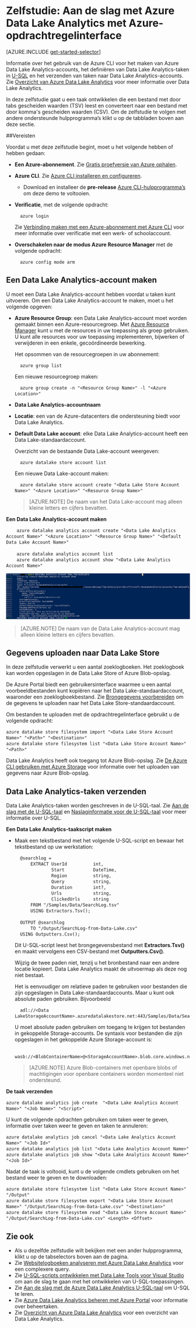 <properties 
   pageTitle="Aan de slag met Azure Data Lake Analytics met Azure-opdrachtregelinterface | Microsoft Azure" 
   description="Informatie over het gebruik van de Azure-opdrachtregelinterface voor het maken van een Data Lake Store-account, het maken van een Data Lake Analytics-taak met U-SQL, en het verzenden van de taak. " 
   services="data-lake-analytics" 
   documentationCenter="" 
   authors="edmacauley" 
   manager="jhubbard" 
   editor="cgronlun"/>
 
<tags
   ms.service="data-lake-analytics"
   ms.devlang="na"
   ms.topic="hero-article"
   ms.tgt_pltfrm="na"
   ms.workload="big-data" 
   ms.date="05/16/2016"
   ms.author="edmaca"/>


# Zelfstudie: Aan de slag met Azure Data Lake Analytics met Azure-opdrachtregelinterface

[AZURE.INCLUDE [get-started-selector](../../includes/data-lake-analytics-selector-get-started.md)]


Informatie over het gebruik van de Azure CLI voor het maken van Azure Data Lake Analytics-accounts, het definiëren van Data Lake Analytics-taken in [U-SQL](data-lake-analytics-u-sql-get-started.md) en het verzenden van taken naar Data Lake Analytics-accounts. Zie [Overzicht van Azure Data Lake Analytics](data-lake-analytics-overview.md) voor meer informatie over Data Lake Analytics.

In deze zelfstudie gaat u een taak ontwikkelen die een bestand met door tabs gescheiden waarden (TSV) leest en converteert naar een bestand met door komma's gescheiden waarden (CSV). Om de zelfstudie te volgen met andere ondersteunde hulpprogramma’s klikt u op de tabbladen boven aan deze sectie.

##Vereisten

Voordat u met deze zelfstudie begint, moet u het volgende hebben of hebben gedaan:

- **Een Azure-abonnement**. Zie [Gratis proefversie van Azure ophalen](https://azure.microsoft.com/pricing/free-trial/).
- **Azure CLI**. Zie [Azure CLI installeren en configureren](../xplat-cli-install.md).
    - Download en installeer de **pre-release** [Azure CLI-hulpprogramma’s](https://github.com/MicrosoftBigData/AzureDataLake/releases) om deze demo te voltooien.
- **Verificatie**, met de volgende opdracht:

        azure login
    Zie [Verbinding maken met een Azure-abonnement met Azure CLI](../xplat-cli-connect.md) voor meer informatie over verificatie met een werk- of schoolaccount.
- **Overschakelen naar de modus Azure Resource Manager** met de volgende opdracht:

        azure config mode arm
        
## Een Data Lake Analytics-account maken

U moet een Data Lake Analytics-account hebben voordat u taken kunt uitvoeren. Om een Data Lake Analytics-account te maken, moet u het volgende opgeven:

- **Azure Resource Group**: een Data Lake Analytics-account moet worden gemaakt binnen een Azure-resourcegroep. Met [Azure Resource Manager](../resource-group-overview.md) kunt u met de resources in uw toepassing als groep gebruiken. U kunt alle resources voor uw toepassing implementeren, bijwerken of verwijderen in een enkele, gecoördineerde bewerking.  

    Het opsommen van de resourcegroepen in uw abonnement:
    
        azure group list 
    
    Een nieuwe resourcegroep maken:

        azure group create -n "<Resource Group Name>" -l "<Azure Location>"

- **Data Lake Analytics-accountnaam**
- **Locatie**: een van de Azure-datacenters die ondersteuning biedt voor Data Lake Analytics.
- **Default Data Lake account**: elke Data Lake Analytics-account heeft een Data Lake-standaardaccount.

    Overzicht van de bestaande Data Lake-account weergeven:
    
        azure datalake store account list

    Een nieuwe Data Lake-account maken:

        azure datalake store account create "<Data Lake Store Account Name>" "<Azure Location>" "<Resource Group Name>"

    > [AZURE.NOTE] De naam van het Data Lake-account mag alleen kleine letters en cijfers bevatten.



**Een Data Lake Analytics-account maken**

        azure datalake analytics account create "<Data Lake Analytics Account Name>" "<Azure Location>" "<Resource Group Name>" "<Default Data Lake Account Name>"

        azure datalake analytics account list
        azure datalake analytics account show "<Data Lake Analytics Account Name>"          

![Data Lake Analytics-account weergeven](./media/data-lake-analytics-get-started-cli/data-lake-analytics-show-account-cli.png)

> [AZURE.NOTE] De naam van de Data Lake Analytics-account mag alleen kleine letters en cijfers bevatten.


## Gegevens uploaden naar Data Lake Store

In deze zelfstudie verwerkt u een aantal zoeklogboeken.  Het zoeklogboek kan worden opgeslagen in de Data Lake Store of Azure Blob-opslag. 

De Azure Portal biedt een gebruikersinterface waarmee u een aantal voorbeeldbestanden kunt kopiëren naar het Data Lake-standaardaccount, waaronder een zoeklogboekbestand. Zie [Brongegevens voorbereiden](data-lake-analytics-get-started-portal.md#prepare-source-data) om de gegevens te uploaden naar het Data Lake Store-standaardaccount.

Om bestanden te uploaden met de opdrachtregelinterface gebruikt u de volgende opdracht:

    azure datalake store filesystem import "<Data Lake Store Account Name>" "<Path>" "<Destination>"
    azure datalake store filesystem list "<Data Lake Store Account Name>" "<Path>"

Data Lake Analytics heeft ook toegang tot Azure Blob-opslag.  Zie [De Azure CLI gebruiken met Azure Storage](../storage/storage-azure-cli.md) voor informatie over het uploaden van gegevens naar Azure Blob-opslag.

## Data Lake Analytics-taken verzenden

Data Lake Analytics-taken worden geschreven in de U-SQL-taal. Zie [Aan de slag met de U-SQL-taal](data-lake-analytics-u-sql-get-started.md) en [Naslaginformatie voor de U-SQL-taal](http://go.microsoft.com/fwlink/?LinkId=691348) voor meer informatie over U-SQL.

**Een Data Lake Analytics-taakscript maken**

- Maak een tekstbestand met het volgende U-SQL-script en bewaar het tekstbestand op uw werkstation:

        @searchlog =
            EXTRACT UserId          int,
                    Start           DateTime,
                    Region          string,
                    Query           string,
                    Duration        int?,
                    Urls            string,
                    ClickedUrls     string
            FROM "/Samples/Data/SearchLog.tsv"
            USING Extractors.Tsv();
        
        OUTPUT @searchlog   
            TO "/Output/SearchLog-from-Data-Lake.csv"
        USING Outputters.Csv();

    Dit U-SQL-script leest het brongegevensbestand met **Extractors.Tsv()** en maakt vervolgens een CSV-bestand met **Outputters.Csv()**. 
    
    Wijzig de twee paden niet, tenzij u het bronbestand naar een andere locatie kopieert.  Data Lake Analytics maakt de uitvoermap als deze nog niet bestaat.
    
    Het is eenvoudiger om relatieve paden te gebruiken voor bestanden die zijn opgeslagen in Data Lake-standaardaccounts. Maar u kunt ook absolute paden gebruiken.  Bijvoorbeeld 
    
        adl://<Data LakeStorageAccountName>.azuredatalakestore.net:443/Samples/Data/SearchLog.tsv
        
    U moet absolute paden gebruiken om toegang te krijgen tot bestanden in gekoppelde Storage-accounts.  De syntaxis voor bestanden die zijn opgeslagen in het gekoppelde Azure Storage-account is:
    
        wasb://<BlobContainerName>@<StorageAccountName>.blob.core.windows.net/Samples/Data/SearchLog.tsv

    >[AZURE.NOTE] Azure Blob-containers met openbare blobs of machtigingen voor openbare containers worden momenteel niet ondersteund.      

    
**De taak verzenden**


    azure datalake analytics job create  "<Data Lake Analytics Account Name>" "<Job Name>" "<Script>"
    
    
U kunt de volgende opdrachten gebruiken om taken weer te geven, informatie over taken weer te geven en taken te annuleren:

    azure datalake analytics job cancel "<Data Lake Analytics Account Name>" "<Job Id>"
    azure datalake analytics job list "<Data Lake Analytics Account Name>"
    azure datalake analytics job show "<Data Lake Analytics Account Name>" "<Job Id>"

Nadat de taak is voltooid, kunt u de volgende cmdlets gebruiken om het bestand weer te geven en te downloaden:
    
    azure datalake store filesystem list "<Data Lake Store Account Name>" "/Output"
    azure datalake store filesystem export "<Data Lake Store Account Name>" "/Output/SearchLog-from-Data-Lake.csv" "<Destination>"
    azure datalake store filesystem read "<Data Lake Store Account Name>" "/Output/SearchLog-from-Data-Lake.csv" <Length> <Offset>

## Zie ook

- Als u dezelfde zelfstudie wilt bekijken met een ander hulpprogramma, klikt u op de tabselectors boven aan de pagina.
- Zie [Websitelogboeken analyseren met Azure Data Lake Analytics](data-lake-analytics-analyze-weblogs.md) voor een complexere query.
- Zie [U-SQL-scripts ontwikkelen met Data Lake Tools voor Visual Studio](data-lake-analytics-data-lake-tools-get-started.md) om aan de slag te gaan met het ontwikkelen van U-SQL-toepassingen.
- Zie [Aan de slag met de Azure Data Lake Analytics U-SQL-taal](data-lake-analytics-u-sql-get-started.md) om U-SQL te leren.
- Zie [Azure Data Lake Analytics beheren met Azure Portal](data-lake-analytics-manage-use-portal.md) voor informatie over beheertaken.
- Zie [Overzicht van Azure Data Lake Analytics](data-lake-analytics-overview.md) voor een overzicht van Data Lake Analytics.




<!--HONumber=Sep16_HO3-->


